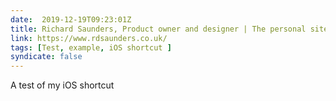 ```yaml
---
date:  2019-12-19T09:23:01Z
title: Richard Saunders, Product owner and designer | The personal site of Richard Saunders, product owner of @contensis and designer based in Newport, South Wales
link: https://www.rdsaunders.co.uk/
tags: [Test, example, iOS shortcut ]
syndicate: false
---
```

A test of my iOS shortcut

